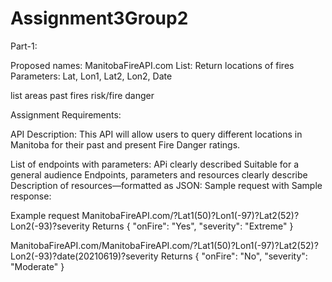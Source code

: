 # Assignment3Group2
Part-1:

Proposed names: ManitobaFireAPI.com
List: Return locations of fires
Parameters: Lat, Lon1, Lat2, Lon2, Date

list areas
past fires
risk/fire danger

Assignment Requirements:

API Description:  This API will allow users to query different locations in Manitoba for their past and present Fire Danger ratings.

List of endpoints with parameters:
  APi clearly described
  Suitable for a general audience
  Endpoints, parameters and resources clearly describe
Description  of resources—formatted as JSON:
Sample request with Sample response:

Example request
  ManitobaFireAPI.com/?Lat1(50)?Lon1(-97)?Lat2(52)?Lon2(-93)?severity
  Returns 
  {
    "onFire": "Yes",
    "severity": "Extreme"
  }
  
  ManitobaFireAPI.com/ManitobaFireAPI.com/?Lat1(50)?Lon1(-97)?Lat2(52)?Lon2(-93)?date(20210619)?severity
  Returns 
  {
    "onFire": "No",
    "severity": "Moderate"
  }
